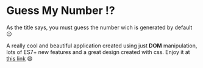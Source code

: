 # Guess My Number :interrobang:

As the title says, you must guess the number wich is generated by default  :wink:

A really cool and beautiful application created using just **DOM** manipulation, lots of ES7+ new features and a great design created with css.
Enjoy it at [this link](https://guess-my-number-dann.netlify.app/) :smile:
